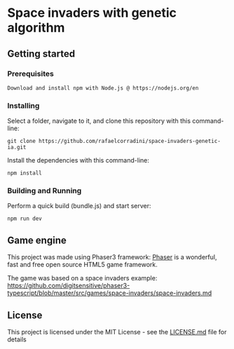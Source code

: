 
# Space invaders with genetic algorithm

## Getting started

### Prerequisites

```
Download and install npm with Node.js @ https://nodejs.org/en
```

### Installing

Select a folder, navigate to it, and clone this repository
with this command-line:

```
git clone https://github.com/rafaelcorradini/space-invaders-genetic-ia.git
```

Install the dependencies with this command-line:

```
npm install
```

### Building and Running

Perform a quick build (bundle.js) and start server:

```
npm run dev
```

## Game engine

This project was made using Phaser3 framework:
[Phaser](https://github.com/photonstorm/phaser) is a wonderful, fast and
free open source HTML5 game framework.

The game was based on a space invaders example: https://github.com/digitsensitive/phaser3-typescript/blob/master/src/games/space-invaders/space-invaders.md


## License

This project is licensed under the MIT License - see the [LICENSE.md](https://github.com/rafaelcorradini/space-invaders-genetic-ia/LICENSE) file for details
